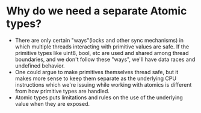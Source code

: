 # Why do we need a separate Atomic types?
- There are only certain "ways"(locks and other sync mechanisms) in which multiple threads interacting with primitive values are safe. If the primitive types like uint8, bool, etc are used and shared among thread boundaries, and we don't follow these "ways", we'll have data races and undefined behavior. 
- One could argue to make primitives themselves thread safe, but it makes more sense to keep them separate as the underlying CPU instructions which we're issuing while working with atomics is different from how primitive types are handled.
- Atomic types puts limitations and rules on the use of the underlying value when they are exposed.